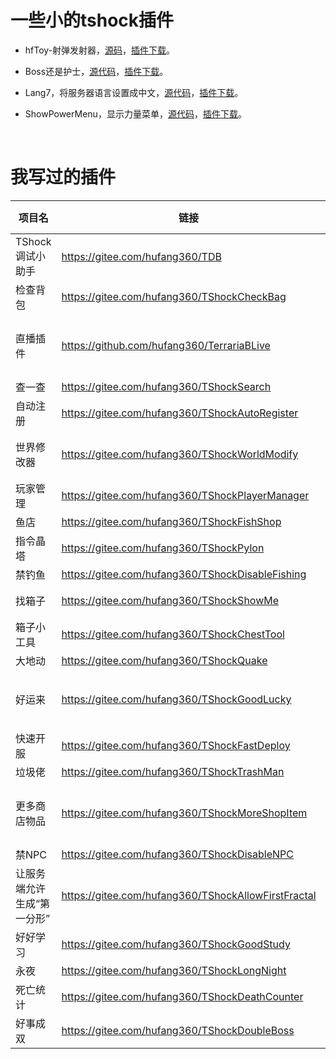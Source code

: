# 一些小的tshock插件
- hfToy-射弹发射器，[源码](https://gitee.com/hufang360/tshock/tree/master/Plugins/TShockhfToy1)，[插件下载](https://gitee.com/hufang360/tshock/raw/master/Plugins/hfToy1.dll)。

- Boss还是护士，[源代码](https://gitee.com/hufang360/tshock/tree/master/Plugins/TShockBossOrNurse)，[插件下载](https://gitee.com/hufang360/tshock/raw/master/Plugins/BossOrNurse.dll)。

- Lang7，将服务器语言设置成中文，[源代码](https://gitee.com/hufang360/tshock/tree/master/Plugins/TShockLang7)，[插件下载](https://gitee.com/hufang360/tshock/raw/master/Plugins/Lang7.dll)。

- ShowPowerMenu，显示力量菜单，[源代码](https://gitee.com/hufang360/tshock/tree/master/Plugins/TShockShowPowerMenu)，[插件下载](https://gitee.com/hufang360/tshock/blob/master/Plugins/ShowPowerMenu.dll)。

<br>

# 我写过的插件

| 项目名 | 链接 | 兼容TShock5.0 | 备注 |
| --- | --- | --- | --- |
| TShock调试小助手 | https://gitee.com/hufang360/TDB | √ | |
| 检查背包 | https://gitee.com/hufang360/TShockCheckBag  | √ | |
| 直播插件 | https://github.com/hufang360/TerrariaBLive  | √ | 原项目由ArsiIksait编写，可以把哔哩哔哩直播间的弹幕发到游戏里 |
| 查一查 | https://gitee.com/hufang360/TShockSearch  | √ | |
| 自动注册 | https://gitee.com/hufang360/TShockAutoRegister | √ | |
| 世界修改器 | https://gitee.com/hufang360/TShockWorldModify | √ | v1.4beta版本开始支持TShock5.0和泰拉1.4.4.x |
| 玩家管理 | https://gitee.com/hufang360/TShockPlayerManager | √ | |
| 鱼店 | https://gitee.com/hufang360/TShockFishShop | √ | |
| 指令晶塔 | https://gitee.com/hufang360/TShockPylon | √ | |
| 禁钓鱼 | https://gitee.com/hufang360/TShockDisableFishing | √ |
| 找箱子 | https://gitee.com/hufang360/TShockShowMe | √ | .net4.x 项目，TShock4.x也能用 |
| 箱子小工具 | https://gitee.com/hufang360/TShockChestTool  | √ | |
| 大地动 | https://gitee.com/hufang360/TShockQuake | √ |
| 好运来 | https://gitee.com/hufang360/TShockGoodLucky | √ | .net4.x 项目，请下载 [GoodLucky-v1.1-TShock5.0Beta.dll](https://gitee.com/hufang360/TShockGoodLucky/releases/download/v1.1/GoodLucky-v1.1-TShock5.0Beta.dll) |
| 快速开服 | https://gitee.com/hufang360/TShockFastDeploy | √ | TShock4.x也能用 |
| 垃圾佬 | https://gitee.com/hufang360/TShockTrashMan | √ | |
| 更多商店物品 | https://gitee.com/hufang360/TShockMoreShopItem  | √ | TShock4.x也能用，商品数据跟1.4.4x不完全一样需要更新 |
| 禁NPC | https://gitee.com/hufang360/TShockDisableNPC  | √ |  |
| 让服务端允许生成“第一分形” | https://gitee.com/hufang360/TShockAllowFirstFractal  | √ | TShock4.x也能用，鱼店插件已经包含此插件的全部功能 |
| 好好学习 | https://gitee.com/hufang360/TShockGoodStudy | - | 已弃坑 |
| 永夜 | https://gitee.com/hufang360/TShockLongNight | - | 已弃坑|
| 死亡统计 | https://gitee.com/hufang360/TShockDeathCounter | - | 已弃坑|
| 好事成双 | https://gitee.com/hufang360/TShockDoubleBoss | - | 已弃坑|
